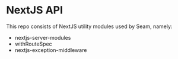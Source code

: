 # NextJS API

This repo consists of NextJS utility modules used by Seam, namely:
- nextjs-server-modules
- withRouteSpec
- nextjs-exception-middleware
